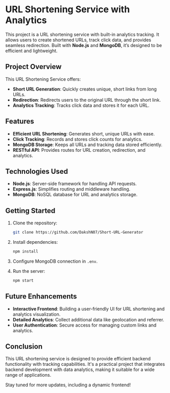# URL Shortening Service with Analytics

This project is a URL shortening service with built-in analytics tracking. It allows users to create shortened URLs, track click data, and provides seamless redirection. Built with **Node.js** and **MongoDB**, it’s designed to be efficient and lightweight.

## Project Overview

This URL Shortening Service offers:

- **Short URL Generation**: Quickly creates unique, short links from long URLs.
- **Redirection**: Redirects users to the original URL through the short link.
- **Analytics Tracking**: Tracks click data and stores it for each URL.

## Features

- **Efficient URL Shortening**: Generates short, unique URLs with ease.
- **Click Tracking**: Records and stores click counts for analytics.
- **MongoDB Storage**: Keeps all URLs and tracking data stored efficiently.
- **RESTful API**: Provides routes for URL creation, redirection, and analytics.

## Technologies Used

- **Node.js**: Server-side framework for handling API requests.
- **Express.js**: Simplifies routing and middleware handling.
- **MongoDB**: NoSQL database for URL and analytics storage.

## Getting Started

1. Clone the repository:
    ```bash
    git clone https://github.com/DakshN07/Short-URL-Generator
    ```

2. Install dependencies:
    ```bash
    npm install
    ```

3. Configure MongoDB connection in `.env`.

4. Run the server:
    ```bash
    npm start
    ```

## Future Enhancements

- **Interactive Frontend**: Building a user-friendly UI for URL shortening and analytics visualization.
- **Detailed Analytics**: Collect additional data like geolocation and referrer.
- **User Authentication**: Secure access for managing custom links and analytics.

## Conclusion

This URL shortening service is designed to provide efficient backend functionality with tracking capabilities. It's a practical project that integrates backend development with data analytics, making it suitable for a wide range of applications.

Stay tuned for more updates, including a dynamic frontend!
